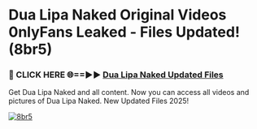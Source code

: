 # Dua Lipa Naked Original Videos 0nlyFans Leaked - Files Updated! (8br5)

<h3>🔴 CLICK HERE 🌐==►► <a href="https://tinyurl.com/yckcrads" rel="nofollow">Dua Lipa Naked Updated Files</a></h3>

Get Dua Lipa Naked and all content. Now you can access all videos and pictures of Dua Lipa Naked. New Updated Files 2025!

[![8br5](https://i.imgur.com/hpKpOFt.gif)](https://tinyurl.com/yckcrads)
